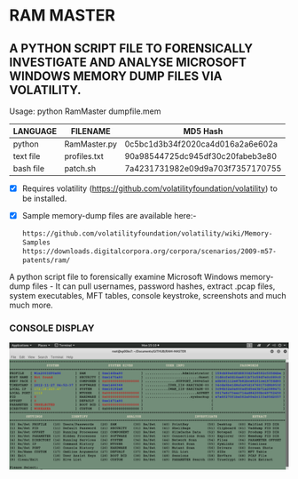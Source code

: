 # RAM MASTER
## A PYTHON SCRIPT FILE TO FORENSICALLY INVESTIGATE AND ANALYSE MICROSOFT WINDOWS MEMORY DUMP FILES VIA VOLATILITY.

Usage: python RamMaster dumpfile.mem

| LANGUAGE  | FILENAME         | MD5 Hash                         |
|------     |------            | -------                          |
| python    | RamMaster.py     | 0c5bc1d3b34f2020ca4d016a2a6e602a |
| text file | profiles.txt     | 90a98544725dc945df30c20fabeb3e80 |
| bash file | patch.sh         | 7a4231731982e09d9a703f7357170755 |

- [x] Requires volatility (https://github.com/volatilityfoundation/volatility) to be installed.
- [x] Sample memory-dump files are available here:-</br>

      https://github.com/volatilityfoundation/volatility/wiki/Memory-Samples
      https://downloads.digitalcorpora.org/corpora/scenarios/2009-m57-patents/ram/

A python script file to forensically examine Microsoft Windows memory-dump files - It can pull usernames, password hashes, extract .pcap files, system executables, MFT tables, console keystroke, screenshots and much much more.

### CONSOLE DISPLAY
![Screenshot](picture1.png)
